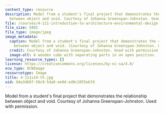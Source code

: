 ```yaml
---
content_type: resource
description: Model from a student's final project that demonstrates the relationship
  between object and void. Courtesy of Johanna Greenspan-Johnston. Used with permission.
file: /courses/4-111-introduction-to-architecture-environmental-design-spring-2014/b8a3d69750c95da0ee9ded0c2055eb7d_4-111s14-th.jpg
file_size: 5092
file_type: image/jpeg
image_metadata:
  caption: Model from a student's final project that demonstrates the relationship
    between object and void. (Courtesy of Johanna Greenspan-Johnston. Used with permission.)
  credit: Courtesy of Johanna Greenspan-Johnston. Used with permission.
  image-alt: A wooden cube with separating parts in an open position.
learning_resource_types: []
license: https://creativecommons.org/licenses/by-nc-sa/4.0/
ocw_type: OCWImage
resourcetype: Image
title: 4-111s14-th.jpg
uid: b8a3d697-50c9-5da0-ee9d-ed0c2055eb7d
---
```

Model from a student's final project that demonstrates the relationship between object and void. Courtesy of Johanna Greenspan-Johnston. Used with permission.
